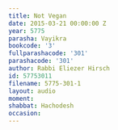 ```yaml
---
title: Not Vegan
date: 2015-03-21 00:00:00 Z
year: 5775
parasha: Vayikra
bookcode: '3'
fullparashacode: '301'
parashacode: '301'
author: Rabbi Eliezer Hirsch
id: 57753011
filename: 5775-301-1
layout: audio
moment: 
shabbat: Hachodesh
occasion: 
---
```


